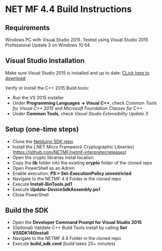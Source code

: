 # NET MF 4.4 Build Instructions

## Requirements

Windows PC with Visual Studio 2015. Tested using Visual Studio 2015 Professional Update 3 on Windows 10 64.

## Visual Studio Installation

Make sure Visual Studio 2015 is installed and up to date: [CLick here to download](https://www.visualstudio.com/vs/older-downloads/)

Verify or Install the C++ 2015 Build tools: 
- Run the VS 2015 installer
- Under **Programming Languages -> Visual C++**, check *Common Tools for Visual C++ 2015* and *Microsoft Foundation Classes for C++*
- Under **Common Tools**, check *Visual Studio Extensibility Update 3*

## Setup (one-time steps)
- Clone the [Netduino SDK repo](https://github.com/WildernessLabs/Netduino_SDK)
- Install the [.NET Micro Framework Cryptographic Libraries]
(https://github.com/NETMF/netmf-interpreter/releases)
- Open the crypto libraries instal location 
- Copy the **lib** folder into the existing **crypto** folder of the cloned repo
- Open PowerShell as an Admin
- Enable execution: **PS > Set-ExecutionPolicy unrestricted**
- Navigate to the NETMF 4.4 Folder in the cloned repo
- Execute **Install-BinTools.pd1**
- Execute **Update-DeviceSdkAssembly.ps1**
- Close PowerShell

## Build the SDK
- Open the **Developer Command Prompt for Visual Studio 2015**
- (Optional) Validate C++ Build Tools install by calling **Set VSSDK140Install**
- Navigate to the NETMF 4.4 Folder in the cloned repo
- Execute **build_sdk.cmd** (build takes 20+ minutes)





